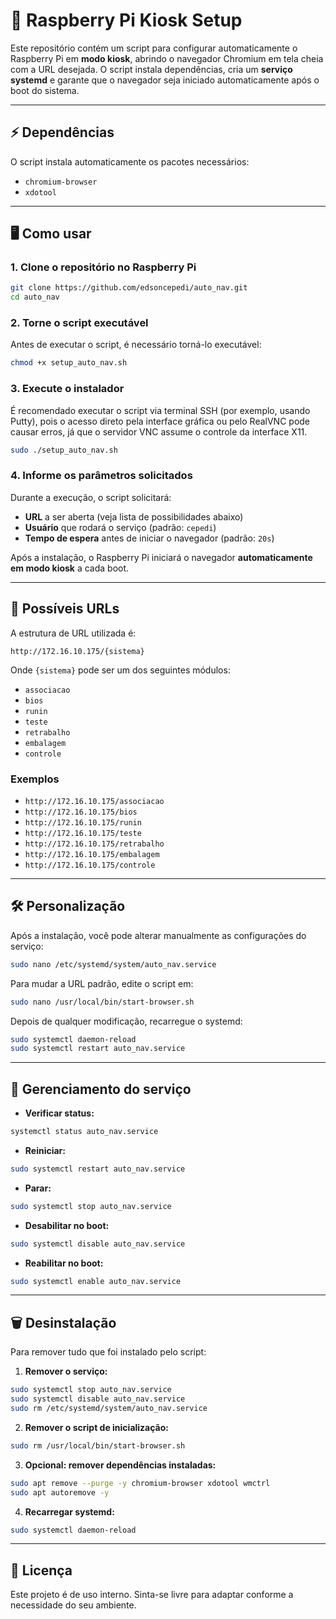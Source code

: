 # 🚀 Raspberry Pi Kiosk Setup

Este repositório contém um script para configurar automaticamente o Raspberry Pi em **modo kiosk**, abrindo o navegador Chromium em tela cheia com a URL desejada. O script instala dependências, cria um **serviço systemd** e garante que o navegador seja iniciado automaticamente após o boot do sistema.

---

## ⚡ Dependências

O script instala automaticamente os pacotes necessários:

* `chromium-browser`
* `xdotool`

---

## 🖥️ Como usar

### 1. Clone o repositório no Raspberry Pi

```bash
git clone https://github.com/edsoncepedi/auto_nav.git
cd auto_nav
```

### 2. Torne o script executável

Antes de executar o script, é necessário torná-lo executável:

```bash
chmod +x setup_auto_nav.sh
```

### 3. Execute o instalador

É recomendado executar o script via terminal SSH (por exemplo, usando Putty), pois o acesso direto pela interface gráfica ou pelo RealVNC pode causar erros, já que o servidor VNC assume o controle da interface X11.

```bash
sudo ./setup_auto_nav.sh
```

### 4. Informe os parâmetros solicitados

Durante a execução, o script solicitará:

* **URL** a ser aberta (veja lista de possibilidades abaixo)
* **Usuário** que rodará o serviço (padrão: `cepedi`)
* **Tempo de espera** antes de iniciar o navegador (padrão: `20s`)

Após a instalação, o Raspberry Pi iniciará o navegador **automaticamente em modo kiosk** a cada boot.

---

## 🔗 Possíveis URLs

A estrutura de URL utilizada é:

```
http://172.16.10.175/{sistema}
```

Onde `{sistema}` pode ser um dos seguintes módulos:

* `associacao`
* `bios`
* `runin`
* `teste`
* `retrabalho`
* `embalagem`
* `controle`

### Exemplos

* `http://172.16.10.175/associacao`
* `http://172.16.10.175/bios`
* `http://172.16.10.175/runin`
* `http://172.16.10.175/teste`
* `http://172.16.10.175/retrabalho`
* `http://172.16.10.175/embalagem`
* `http://172.16.10.175/controle`

---

## 🛠️ Personalização

Após a instalação, você pode alterar manualmente as configurações do serviço:

```bash
sudo nano /etc/systemd/system/auto_nav.service
```

Para mudar a URL padrão, edite o script em:

```bash
sudo nano /usr/local/bin/start-browser.sh
```

Depois de qualquer modificação, recarregue o systemd:

```bash
sudo systemctl daemon-reload
sudo systemctl restart auto_nav.service
```

---

## 📌 Gerenciamento do serviço

* **Verificar status:**

```bash
systemctl status auto_nav.service
```

* **Reiniciar:**

```bash
sudo systemctl restart auto_nav.service
```

* **Parar:**

```bash
sudo systemctl stop auto_nav.service
```

* **Desabilitar no boot:**

```bash
sudo systemctl disable auto_nav.service
```

* **Reabilitar no boot:**

```bash
sudo systemctl enable auto_nav.service
```

---

## 🗑️ Desinstalação

Para remover tudo que foi instalado pelo script:

1. **Remover o serviço:**

```bash
sudo systemctl stop auto_nav.service
sudo systemctl disable auto_nav.service
sudo rm /etc/systemd/system/auto_nav.service
```

2. **Remover o script de inicialização:**

```bash
sudo rm /usr/local/bin/start-browser.sh
```

3. **Opcional: remover dependências instaladas:**

```bash
sudo apt remove --purge -y chromium-browser xdotool wmctrl
sudo apt autoremove -y
```

4. **Recarregar systemd:**

```bash
sudo systemctl daemon-reload
```

---

## 📜 Licença

Este projeto é de uso interno. Sinta-se livre para adaptar conforme a necessidade do seu ambiente.
